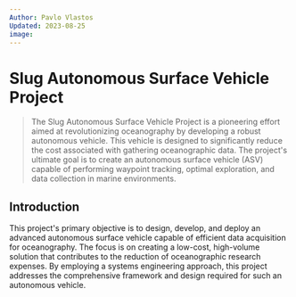 ```yaml
---
Author: Pavlo Vlastos
Updated: 2023-08-25
image: 
---
```


# Slug Autonomous Surface Vehicle Project

> The Slug Autonomous Surface Vehicle Project is a pioneering effort aimed at revolutionizing oceanography by developing a robust autonomous vehicle. This vehicle is designed to significantly reduce the cost associated with gathering oceanographic data. The project's ultimate goal is to create an autonomous surface vehicle (ASV) capable of performing waypoint tracking, optimal exploration, and data collection in marine environments.

<!-- more -->

## Introduction

This project's primary objective is to design, develop, and deploy an advanced autonomous surface vehicle capable of efficient data acquisition for oceanography. The focus is on creating a low-cost, high-volume solution that contributes to the reduction of oceanographic research expenses. By employing a systems engineering approach, this project addresses the comprehensive framework and design required for such an autonomous vehicle.
